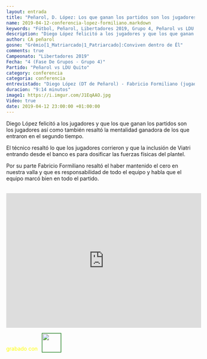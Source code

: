 ```yaml
---
layout: entrada
title: "Peñarol, D. López: Los que ganan los partidos son los jugadores"
name: 2019-04-12-conferencia-lopez-formiliano.markdown
keywords: "Fútbol, Peñarol, Libertadores 2019, Grupo 4, Peñarol vs LDU Quito, Conferencia, Diego López, Fabricio Formiliano, Video"
description: "Diego López felicitó a los jugadores y que los que ganan los partidos son los jugadores así como también resaltó la mentalidad ganadora de los que entraron en el segundo tiempo"
author: CA peñarol
gosne: "Grêmio[1_Matriarcado|1_Patriarcado]:Conviven dentro de Êl"
comments: true
Campeonato: "Libertadores 2019"
Fecha: "4 (Fase De Grupos - Grupo 4)"
Partido: "Peñarol vs LDU Quito"
category: conferencia
categoria: conferencia
entrevistado: "Diego López (DT de Peñarol) - Fabricio Formiliano (jugador de Peñarol)"
duracion: "9:14 minutos"
image1: https://i.imgur.com/J1EqAAO.jpg
Video: true
date: 2019-04-12 23:00:00 +01:00:00
---
```

<!---
Campeonato: <span>{{ page.Campeonato }}</span><br>
Fecha: <span>{{ page.Fecha }}</span><br>
Encuentro: <span>{{ page.Partido }}</span><br>-->

Diego López felicitó a los jugadores y que los que ganan los partidos son los jugadores así como también resaltó la mentalidad ganadora de los que entraron en el segundo tiempo.

El técnico resaltó lo que los jugadores corrieron y que la inclusión de Viatri entrando desde el banco es para dosificar las fuerzas físicas del plantel.

Por su parte Fabricio Formiliano resaltó el haber mantenido el cero en nuestra valla y que es responsabilidad de todo el equipo y habla que el equipo marcó bien en todo el partido.

<br>

<iframe width="521" height="360" src="https://www.youtube.com/embed/BJoUH8Ejp9k" frameborder="0" allow="accelerometer; autoplay; encrypted-media; gyroscope; picture-in-picture" allowfullscreen></iframe>

<span style="color:yellow;">grabado con</span> <a href="http://ffmpeg.org"><img src="{{ site.url }}/images/ffmpeg.png" width="50px" style="border:1px solid green;vertical-align: sub;margin-left:7px;"></a>
